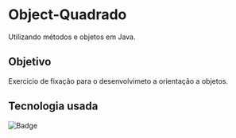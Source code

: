 # Object-Quadrado
Utilizando métodos e objetos em Java.

<h2> Objetivo </h2>

Exercicio de fixação para o desenvolvimeto a orientação a objetos.

<h2> Tecnologia usada </h2>

![Badge](https://img.shields.io/static/v1?label=&message=Java&color=FF4040&style=for-the-badge)
